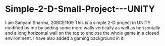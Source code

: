 # Simple-2-D-Small-Project---UNITY
I am Sanyam Sharma, 20BCE1109
This is a simple 2-D project in UNITY modified by me by adding some more walls vertically as well as horizontally and a long horizontal wall on the top to enclose the whole game in a closed environment.
I have also added a gaming background in it.

